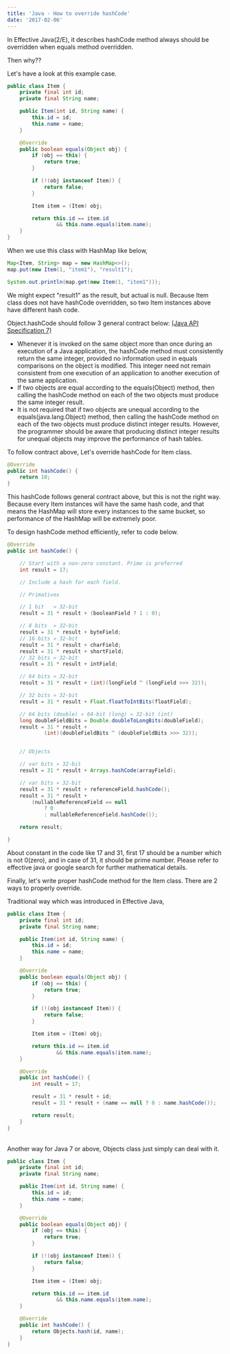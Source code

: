 ```yaml
---
title: 'Java - How to override hashCode'
date: '2017-02-06'
---
```


In Effective Java(2/E), it describes hashCode method always should be overridden when equals method overridden.

Then why??

Let's have a look at this example case.

```java
public class Item {
    private final int id;
    private final String name;

    public Item(int id, String name) {
        this.id = id;
        this.name = name;
    }

    @Override
    public boolean equals(Object obj) {
        if (obj == this) {
            return true;
        }

        if (!(obj instanceof Item)) {
            return false;
        }

        Item item = (Item) obj;

        return this.id == item.id
                && this.name.equals(item.name);
    }
}
```

When we use this class with HashMap like below,

```java
Map<Item, String> map = new HashMap<>();
map.put(new Item(1, "item1"), "result1");

System.out.println(map.get(new Item(1, "item1")));
```

We might expect "result1" as the result, but actual is null. Because Item class does not have hashCode overridden, so two Item instances above have different hash code.

Object.hashCode should follow 3 general contract below: [(Java API Specification 7)](https://docs.oracle.com/javase/7/docs/api/java/lang/Object.html)

- Whenever it is invoked on the same object more than once during an execution of a Java application, the hashCode method must consistently return the same integer, provided no information used in equals comparisons on the object is modified. This integer need not remain consistent from one execution of an application to another execution of the same application.
- If two objects are equal according to the equals(Object) method, then calling the hashCode method on each of the two objects must produce the same integer result.
- It is not required that if two objects are unequal according to the equals(java.lang.Object) method, then calling the hashCode method on each of the two objects must produce distinct integer results. However, the programmer should be aware that producing distinct integer results for unequal objects may improve the performance of hash tables.

To follow contract above, Let's override hashCode for Item class.

```java
@Override
public int hashCode() {
    return 10;
}
```

This hashCode follows general contract above, but this is not the right way. Because every Item instances will have the same hash code, and that means the HashMap will store every instances to the same bucket, so performance of the HashMap will be extremely poor.

To design hashCode method efficiently, refer to code below.

```java
@Override
public int hashCode() {

    // Start with a non-zero constant. Prime is preferred
    int result = 17;

    // Include a hash for each field.

    // Primatives

    // 1 bit   » 32-bit
    result = 31 * result + (booleanField ? 1 : 0);

    // 8 bits  » 32-bit
    result = 31 * result + byteField;
    // 16 bits » 32-bit
    result = 31 * result + charField;
    result = 31 * result + shortField;
    // 32 bits » 32-bit
    result = 31 * result + intField;

    // 64 bits » 32-bit
    result = 31 * result + (int)(longField ^ (longField >>> 32));

    // 32 bits » 32-bit
    result = 31 * result + Float.floatToIntBits(floatField);

    // 64 bits (double) » 64-bit (long) » 32-bit (int)
    long doubleFieldBits = Double.doubleToLongBits(doubleField);
    result = 31 * result +
            (int)(doubleFieldBits ^ (doubleFieldBits >>> 32));


    // Objects

    // var bits » 32-bit
    result = 31 * result + Arrays.hashCode(arrayField);

    // var bits » 32-bit
    result = 31 * result + referenceField.hashCode();
    result = 31 * result +
        (nullableReferenceField == null
            ? 0
            : nullableReferenceField.hashCode());

    return result;

}
```

About constant in the code like 17 and 31, first 17 should be a number which is not 0(zero), and in case of 31, it should be prime number. Please refer to effective java or google search for further mathematical details.

Finally, let's write proper hashCode method for the Item class. There are 2 ways to properly override.

Traditional way which was introduced in Effective Java,

```java
public class Item {
    private final int id;
    private final String name;

    public Item(int id, String name) {
        this.id = id;
        this.name = name;
    }

    @Override
    public boolean equals(Object obj) {
        if (obj == this) {
            return true;
        }

        if (!(obj instanceof Item)) {
            return false;
        }

        Item item = (Item) obj;

        return this.id == item.id
                && this.name.equals(item.name);
    }

    @Override
    public int hashCode() {
        int result = 17;

        result = 31 * result + id;
        result = 31 * result + (name == null ? 0 : name.hashCode());

        return result;
    }
}
```

<br>
Another way for Java 7 or above, Objects class just simply can deal with it.

```java
public class Item {
    private final int id;
    private final String name;

    public Item(int id, String name) {
        this.id = id;
        this.name = name;
    }

    @Override
    public boolean equals(Object obj) {
        if (obj == this) {
            return true;
        }

        if (!(obj instanceof Item)) {
            return false;
        }

        Item item = (Item) obj;

        return this.id == item.id
                && this.name.equals(item.name);
    }

    @Override
    public int hashCode() {
        return Objects.hash(id, name);
    }
}
```
